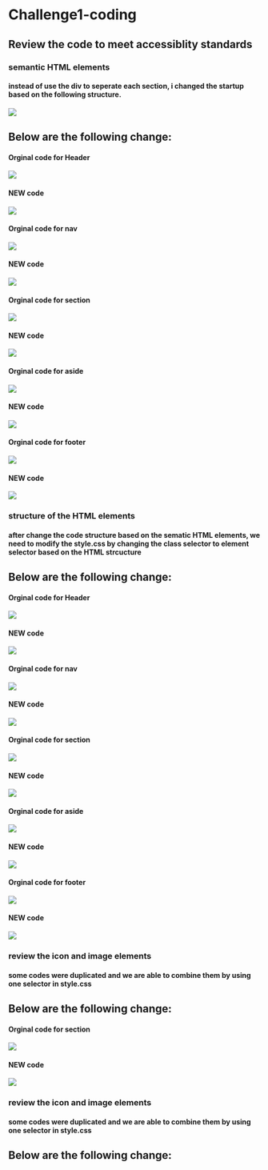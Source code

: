 # Challenge1-coding
## Review the code to meet accessiblity standards

### semantic HTML elements
#### instead of use the div to seperate each section, i changed the startup based on the following structure.
![](https://github.com/bleachevil/Challenge1-coding/blob/main/pic/1.png?raw=true)

## Below are the following change:

#### Orginal code for Header
![](https://github.com/bleachevil/Challenge1-coding/blob/main/pic/2.png?raw=true)

#### NEW code
![](https://github.com/bleachevil/Challenge1-coding/blob/main/pic/2-1.png?raw=true)

#### Orginal code for nav
![](https://github.com/bleachevil/Challenge1-coding/blob/main/pic/3.png?raw=true)

#### NEW code
![](https://github.com/bleachevil/Challenge1-coding/blob/main/pic/3-1.png?raw=true)

#### Orginal code for section
![](https://github.com/bleachevil/Challenge1-coding/blob/main/pic/4.png?raw=true)

#### NEW code
![](https://github.com/bleachevil/Challenge1-coding/blob/main/pic/4-1.png?raw=true)

#### Orginal code for aside
![](https://github.com/bleachevil/Challenge1-coding/blob/main/pic/5.png?raw=true)

#### NEW code
![](https://github.com/bleachevil/Challenge1-coding/blob/main/pic/5-1.png?raw=true)

#### Orginal code for footer
![](https://github.com/bleachevil/Challenge1-coding/blob/main/pic/6.png?raw=true)

#### NEW code
![](https://github.com/bleachevil/Challenge1-coding/blob/main/pic/6-1.png?raw=true)

### structure of the HTML elements
#### after change the code structure based on the sematic HTML elements, we need to modify the style.css by changing the class selector to element selector based on the HTML strcucture

## Below are the following change:

#### Orginal code for Header
![](https://github.com/bleachevil/Challenge1-coding/blob/main/pic/2-2.png?raw=true)

#### NEW code
![](https://github.com/bleachevil/Challenge1-coding/blob/main/pic/2-3.png?raw=true)

#### Orginal code for nav
![](https://github.com/bleachevil/Challenge1-coding/blob/main/pic/3-2.png?raw=true)

#### NEW code
![](https://github.com/bleachevil/Challenge1-coding/blob/main/pic/3-3.png?raw=true)

#### Orginal code for section
![](https://github.com/bleachevil/Challenge1-coding/blob/main/pic/4-2.png?raw=true)

#### NEW code
![](https://github.com/bleachevil/Challenge1-coding/blob/main/pic/4-3.png?raw=true)

#### Orginal code for aside
![](https://github.com/bleachevil/Challenge1-coding/blob/main/pic/5-2.png?raw=true)

#### NEW code
![](https://github.com/bleachevil/Challenge1-coding/blob/main/pic/5-3.png?raw=true)

#### Orginal code for footer
![](https://github.com/bleachevil/Challenge1-coding/blob/main/pic/6-2.png?raw=true)

#### NEW code
![](https://github.com/bleachevil/Challenge1-coding/blob/main/pic/6-3.png?raw=true)

### review the icon and image elements
#### some codes were duplicated and we are able to combine them by using one selector in style.css

## Below are the following change:

#### Orginal code for section
![](https://github.com/bleachevil/Challenge1-coding/blob/main/pic/4-4.png?raw=true)

#### NEW code
![](https://github.com/bleachevil/Challenge1-coding/blob/main/pic/4-5.png?raw=true)

### review the icon and image elements
#### some codes were duplicated and we are able to combine them by using one selector in style.css

## Below are the following change:
